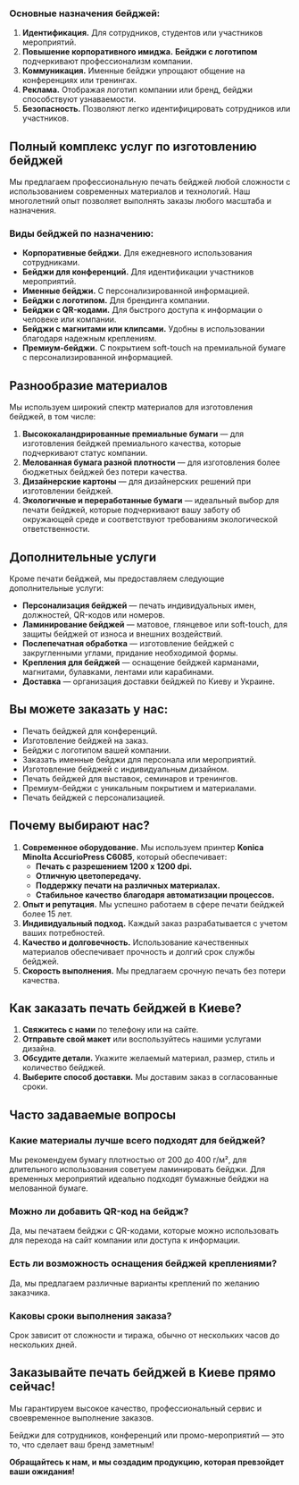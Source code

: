 ### Основные назначения бейджей:
1. **Идентификация.** Для сотрудников, студентов или участников мероприятий.
2. **Повышение корпоративного имиджа.** **Бейджи с логотипом** подчеркивают профессионализм компании.
3. **Коммуникация.** Именные бейджи упрощают общение на конференциях или тренингах.
4. **Реклама.** Отображая логотип компании или бренд, бейджи способствуют узнаваемости.
5. **Безопасность.** Позволяют легко идентифицировать сотрудников или участников.

## Полный комплекс услуг по изготовлению бейджей

Мы предлагаем профессиональную печать бейджей любой сложности с использованием современных материалов и технологий. Наш многолетний опыт позволяет выполнять заказы любого масштаба и назначения.

### Виды бейджей по назначению:
- **Корпоративные бейджи.** Для ежедневного использования сотрудниками.
- **Бейджи для конференций.** Для идентификации участников мероприятий.
- **Именные бейджи.** С персонализированной информацией.
- **Бейджи с логотипом.** Для брендинга компании.
- **Бейджи с QR-кодами.** Для быстрого доступа к информации о человеке или компании.
- **Бейджи с магнитами или клипсами.** Удобны в использовании благодаря надежным креплениям.
- **Премиум-бейджи.** С покрытием soft-touch на премиальной бумаге с персонализированной информацией.

## Разнообразие материалов

Мы используем широкий спектр материалов для изготовления бейджей, в том числе:
1. **Высококаландрированные премиальные бумаги** — для изготовления бейджей премиального качества, которые подчеркивают статус компании.
2. **Мелованная бумага разной плотности** — для изготовления более бюджетных бейджей без потери качества.
3. **Дизайнерские картоны** — для дизайнерских решений при изготовлении бейджей.
4. **Экологичные и переработанные бумаги** — идеальный выбор для печати бейджей, которые подчеркивают вашу заботу об окружающей среде и соответствуют требованиям экологической ответственности.

## Дополнительные услуги

Кроме печати бейджей, мы предоставляем следующие дополнительные услуги:

- **Персонализация бейджей** — печать индивидуальных имен, должностей, QR-кодов или номеров.
- **Ламинирование бейджей** — матовое, глянцевое или soft-touch, для защиты бейджей от износа и внешних воздействий.
- **Послепечатная обработка** — изготовление бейджей с закругленными углами, придание необходимой формы.
- **Крепления для бейджей** — оснащение бейджей карманами, магнитами, булавками, лентами или карабинами.
- **Доставка** — организация доставки бейджей по Киеву и Украине.

## Вы можете заказать у нас:

- Печать бейджей для конференций.
- Изготовление бейджей на заказ.
- Бейджи с логотипом вашей компании.
- Заказать именные бейджи для персонала или мероприятий.
- Изготовление бейджей с индивидуальным дизайном.
- Печать бейджей для выставок, семинаров и тренингов.
- Премиум-бейджи с уникальным покрытием и материалами.
- Печать бейджей с персонализацией.

## Почему выбирают нас?

1. **Современное оборудование.** Мы используем принтер **Konica Minolta AccurioPress C6085**, который обеспечивает:
   - **Печать с разрешением 1200 x 1200 dpi.**
   - **Отличную цветопередачу.**
   - **Поддержку печати на различных материалах.**
   - **Стабильное качество благодаря автоматизации процессов.**
2. **Опыт и репутация.** Мы успешно работаем в сфере печати бейджей более 15 лет.
3. **Индивидуальный подход.** Каждый заказ разрабатывается с учетом ваших потребностей.
4. **Качество и долговечность.** Использование качественных материалов обеспечивает прочность и долгий срок службы бейджей.
5. **Скорость выполнения.** Мы предлагаем срочную печать без потери качества.

## Как заказать печать бейджей в Киеве?

1. **Свяжитесь с нами** по телефону или на сайте.
2. **Отправьте свой макет** или воспользуйтесь нашими услугами дизайна.
3. **Обсудите детали.** Укажите желаемый материал, размер, стиль и количество бейджей.
4. **Выберите способ доставки.** Мы доставим заказ в согласованные сроки.

## Часто задаваемые вопросы

### Какие материалы лучше всего подходят для бейджей?
Мы рекомендуем бумагу плотностью от 200 до 400 г/м², для длительного использования советуем ламинировать бейджи. Для временных мероприятий идеально подходят бумажные бейджи на мелованной бумаге.

### Можно ли добавить QR-код на бейдж?
Да, мы печатаем бейджи с QR-кодами, которые можно использовать для перехода на сайт компании или доступа к информации.

### Есть ли возможность оснащения бейджей креплениями?
Да, мы предлагаем различные варианты креплений по желанию заказчика.

### Каковы сроки выполнения заказа?
Срок зависит от сложности и тиража, обычно от нескольких часов до нескольких дней.

## Заказывайте печать бейджей в Киеве прямо сейчас!

Мы гарантируем высокое качество, профессиональный сервис и своевременное выполнение заказов.

Бейджи для сотрудников, конференций или промо-мероприятий — это то, что сделает ваш бренд заметным!

**Обращайтесь к нам, и мы создадим продукцию, которая превзойдет ваши ожидания!**